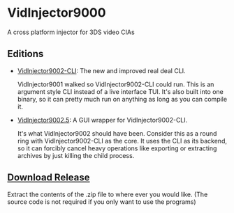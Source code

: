 # VidInjector9000
A cross platform injector for 3DS video CIAs

## Editions
- [VidInjector9002-CLI](https://github.com/FoofooTheGuy/VidInjector9000/blob/main/VidInjector9002-CLI/README.md): The new and improved real deal CLI.
  
  VidInjector9001 walked so VidInjector9002-CLI could run. This is an argument style CLI instead of a live interface TUI. It's also built into one binary, so it can pretty much run on anything as long as you can compile it.
  
- [VidInjector9002.5](https://github.com/FoofooTheGuy/VidInjector9000/blob/main/VidInjector9002.5/README.md): A GUI wrapper for VidInjector9002-CLI.

  It's what VidInjector9002 should have been. Consider this as a round ring with VidInjector9002-CLI as the core. It uses the CLI as its backend, so it can forcibly cancel heavy operations like exporting or extracting archives by just killing the child process. 
  
## [Download Release](https://github.com/FoofooTheGuy/VidInjector9000/releases/latest)
Extract the contents of the .zip file to where ever you would like. (The source code is not required if you only want to use the programs)
